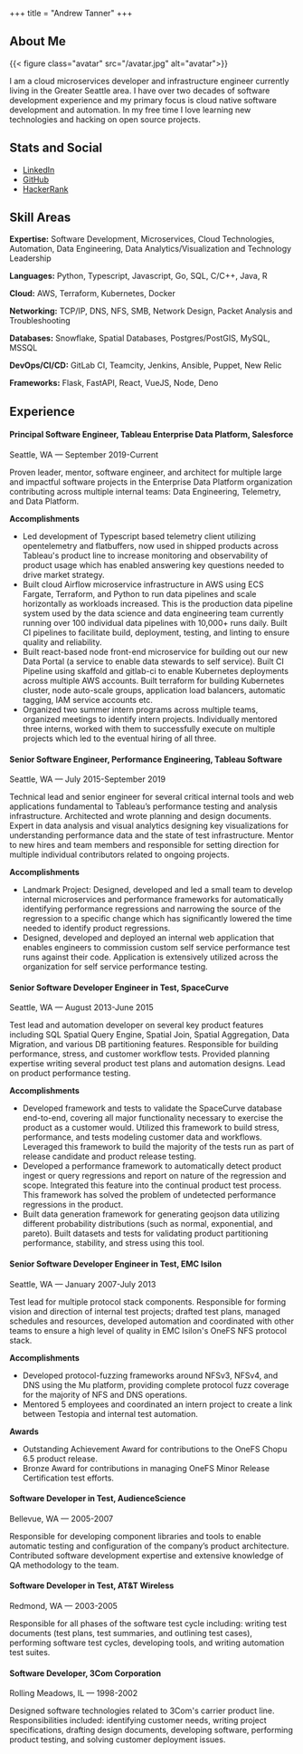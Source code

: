 +++
title = "Andrew Tanner"
+++

## About Me


{{< figure class="avatar" src="/avatar.jpg" alt="avatar">}}

I am a cloud microservices developer and infrastructure engineer currently living in the Greater Seattle area. I have over two decades of software development experience and my primary focus is cloud native software development and automation. In my free time I love learning new technologies and hacking on open source projects. 

## Stats and Social

* [LinkedIn](https://www.linkedin.com/in/actanner/)
* [GitHub](https://github.com/drewnix)
* [HackerRank](https://www.hackerrank.com/drewnix)

## Skill Areas

**Expertise:** Software Development, Microservices, Cloud Technologies, Automation, Data Engineering, Data Analytics/Visualization and Technology Leadership

**Languages:** Python, Typescript, Javascript, Go, SQL, C/C++, Java, R

**Cloud:** AWS, Terraform, Kubernetes, Docker

**Networking:** TCP/IP, DNS, NFS, SMB, Network Design, Packet Analysis and Troubleshooting

**Databases:** Snowflake, Spatial Databases, Postgres/PostGIS, MySQL, MSSQL

**DevOps/CI/CD:** GitLab CI, Teamcity, Jenkins, Ansible, Puppet, New Relic

**Frameworks:** Flask, FastAPI, React, VueJS, Node, Deno

## Experience

#### Principal Software Engineer, Tableau Enterprise Data Platform, Salesforce
Seattle, WA — September 2019-Current

Proven leader, mentor, software engineer, and architect for multiple large and impactful software projects in the Enterprise Data Platform organization contributing across multiple internal teams: Data Engineering, Telemetry, and Data Platform.

**Accomplishments**
* Led development of Typescript based telemetry client utilizing opentelemetry and flatbuffers, now used in shipped products across Tableau's product line to increase monitoring and observability of product usage which has enabled answering key questions needed to drive market strategy.
* Built cloud Airflow microservice infrastructure in AWS using ECS Fargate, Terraform, and Python to run data pipelines and scale horizontally as workloads increased. This is the production data pipeline system used by the data science and data engineering team currently running over 100 individual data pipelines with 10,000+ runs daily. Built CI pipelines to facilitate build, deployment, testing, and linting to ensure quality and reliability. 
* Built react-based node front-end microservice for building out our new Data Portal (a service to enable data stewards to self service). Built CI Pipeline using skaffold and gitlab-ci to enable Kubernetes deployments across multiple AWS accounts. Built terraform for building Kubernetes cluster, node auto-scale groups, application load balancers, automatic tagging, IAM service accounts etc.
* Organized two summer intern programs across multiple teams, organized meetings to identify intern projects. Individually mentored three interns, worked with them to successfully execute on multiple projects which led to the eventual hiring of all three.


#### Senior Software Engineer, Performance Engineering, Tableau Software

Seattle, WA — July 2015-September 2019

Technical lead and senior engineer for several critical internal tools and web applications fundamental to Tableau’s performance testing and analysis infrastructure. Architected and wrote planning and design documents. Expert in data analysis and visual analytics designing key visualizations for understanding performance data and the state of test infrastructure. Mentor to new hires and team members and responsible for setting direction for multiple individual contributors related to ongoing projects.

**Accomplishments**
* Landmark Project: Designed, developed and led a small team to develop internal microservices and performance frameworks for automatically identifying performance regressions and narrowing the source of the regression to a specific change which has significantly lowered the time needed to identify product regressions. 
* Designed, developed and deployed an internal web application that enables engineers to commission custom self service performance test runs against their code. Application is extensively utilized across the organization for self service performance testing.




#### Senior Software Developer Engineer in Test, SpaceCurve

Seattle, WA — August 2013-June 2015

Test lead and automation developer on several key product features including SQL Spatial Query Engine, Spatial Join, Spatial Aggregation, Data Migration, and various DB partitioning features. Responsible for building performance, stress, and customer workflow tests. Provided planning expertise writing several product test plans and automation designs. Lead on product performance testing.

**Accomplishments**
* Developed framework and tests to validate the SpaceCurve database end-to-end, covering all major functionality necessary to exercise the product as a customer would. Utilized this framework to build stress, performance, and tests modeling customer data and workflows. Leveraged this framework to build the majority of the tests run as part of release candidate and product release testing.
* Developed a performance framework to automatically detect product ingest or query regressions and report on nature of the regression and scope. Integrated this feature into the continual product test process. This framework has solved the problem of undetected performance regressions in the product.
* Built data generation framework for generating geojson data utilizing different probability distributions (such as normal, exponential, and pareto). Built datasets and tests for validating product partitioning performance, stability, and stress using this tool.

#### Senior Software Developer Engineer in Test, EMC Isilon

Seattle, WA — January 2007-July 2013

Test lead for multiple protocol stack components. Responsible for forming vision and direction of internal test projects; drafted test plans, managed schedules and resources, developed automation and coordinated with other teams to ensure a high level of quality in EMC Isilon's OneFS NFS protocol stack.

**Accomplishments**
* Developed protocol-fuzzing frameworks around NFSv3, NFSv4, and DNS using the Mu platform, providing complete protocol fuzz coverage for the majority of NFS and DNS operations.
* Mentored 5 employees and coordinated an intern project to create a link between Testopia and internal test automation.

**Awards**
* Outstanding Achievement Award for contributions to the OneFS Chopu 6.5 product release.
* Bronze Award for contributions in managing OneFS Minor Release Certification test efforts.


#### Software Developer in Test, AudienceScience

Bellevue, WA — 2005-2007

Responsible for developing component libraries and tools to enable automatic testing and configuration of the company’s product architecture. Contributed software development expertise and extensive knowledge of QA methodology to the team. 

#### Software Developer in Test, AT&T Wireless

Redmond, WA — 2003-2005

Responsible for all phases of the software test cycle including: writing test documents (test plans, test summaries, and outlining test cases), performing software test cycles, developing tools, and writing automation test suites.  

#### Software Developer, 3Com Corporation

Rolling Meadows, IL — 1998-2002

Designed software technologies related to 3Com's carrier product line. Responsibilities included: identifying customer needs, writing project specifications, drafting design documents, developing software, performing product testing, and solving customer deployment issues.

